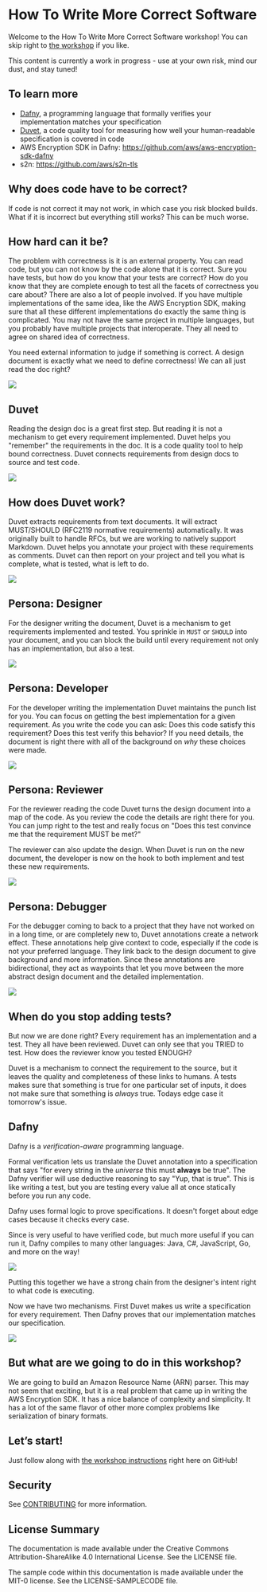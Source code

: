 # How To Write More Correct Software

Welcome to the How To Write More Correct Software workshop!
You can skip right to [the workshop](./instructions/steps.md) if you like.

This content is currently a work in progress - use at your own risk, mind our dust, and stay tuned!

## To learn more

* [Dafny](http://dafny.org/), a programming language that formally verifies your implementation matches your specification
* [Duvet](https://github.com/awslabs/duvet), a code quality tool for measuring how well your human-readable specification is covered in code
* AWS Encryption SDK in Dafny: [https://github\.com/aws/aws\-encryption\-sdk\-dafny](https://github.com/aws/aws-encryption-sdk-dafny)
* s2n: [https://github\.com/aws/s2n\-tls](https://github.com/aws/s2n-tls)

## Why does code have to be correct?

If code is not correct it may not work,
in which case you risk blocked builds.
What if it is incorrect but everything still works?
This can be much worse.

## How hard can it be?

The problem with correctness is it is an external property.
You can read code, but you can not know by the code alone that it is correct.
Sure you have tests, but how do you know that your tests are correct?
How do you know that they are complete enough
to test all the facets of correctness you care about?
There are also a lot of people involved.
If you have multiple implementations of the same idea,
like the AWS Encryption SDK,
making sure that all these different implementations
do exactly the same thing is complicated.
You may not have the same project in multiple languages,
but you probably have multiple projects that interoperate.
They all need to agree on shared idea of correctness.

You need external information to judge if something is correct.
A design document is exactly what we need to define correctness!
We can all just read the doc right?

![](./img/how-hard.png)

## Duvet

Reading the design doc is a great first step.
But reading it is not a mechanism to get every requirement implemented.
Duvet helps you "remember" the requirements in the doc.
It is a code quality tool to help bound correctness.
Duvet connects requirements from design docs to source and test code.

![](./img/duvet.png)

## How does Duvet work?

Duvet extracts requirements from text documents.
It will extract MUST/SHOULD (RFC2119 normative requirements) automatically.
It was originally built to handle RFCs,
but we are working to natively support Markdown.
Duvet helps you annotate your project
with these requirements as comments.
Duvet can then report on your project
and tell you what is complete, what is tested, what is left to do.

![](./img/duvet-works.png)
## Persona: Designer

For the designer writing the document,
Duvet is a mechanism to get requirements implemented and tested.
You sprinkle in `MUST` or `SHOULD` into your document,
and you can block the build until every requirement
not only has an implementation, but also a test.

![](./img/designer.png)

## Persona: Developer

For the developer writing the implementation
Duvet maintains the punch list for you.
You can focus on getting the best implementation for a given requirement.
As you write the code you can ask:
Does this code satisfy this requirement?
Does this test verify this behavior?
If you need details,
the document is right there with all of the background
on _why_ these choices were made.

![](./img/developer.png)

## Persona: Reviewer

For the reviewer reading the code
Duvet turns the design document into a map of the code.
As you review the code the details are right there for you.
You can jump right to the test and really focus on
"Does this test convince me that the requirement MUST be met?"

The reviewer can also update the design.
When Duvet is run on the new document,
the developer is now on the hook
to both implement and test these new requirements.

![](./img/reviewer.png)

## Persona: Debugger

For the debugger coming to back to a project
that they have not worked on in a long time,
or are completely new to,
Duvet annotations create a network effect.
These annotations help give context to code,
especially if the code is not your preferred language.
They link back to the design document
to give background and more information.
Since these annotations are bidirectional,
they act as waypoints that let you move between
the more abstract design document
and the detailed implementation.

![](./img/debugger.png)

## When do you stop adding tests?

But now we are done right?
Every requirement has an implementation and a test.
They all have been reviewed.
Duvet can only see that you TRIED to test.
How does the reviewer know you tested ENOUGH?

Duvet is a mechanism to connect the requirement to the source,
but it leaves the quality and completeness of these links to humans.
A tests makes sure that something is true for one particular set of inputs,
it does not make sure that something is *always* true.
Todays edge case it tomorrow's issue.

## Dafny

Dafny is a *verification-aware* programming language.

Formal verification lets us translate the Duvet annotation
into a specification that says
"for every string in the *universe* this must **always** be true".
The Dafny verifier will use deductive reasoning to say "Yup, that is true".
This is like writing a test, but you are testing every value all at once
statically before you run any code.

Dafny uses formal logic to prove specifications.
It doesn't forget about edge cases
because it checks every case.

Since is very useful to have verified code,
but much more useful if you can run it,
Dafny compiles to many other languages:
Java, C#, JavaScript, Go, and more on the way!

![](./img/dafny.png)

Putting this together we have a strong chain
from the designer's intent right to what code is executing.

Now we have two mechanisms.
First Duvet makes us write a specification for every requirement.
Then Dafny proves that our implementation matches our specification.

![](./img/mechanisms.png)

## But what are we going to do in this workshop?

We are going to build an Amazon Resource Name (ARN) parser.
This may not seem that exciting,
but it is a real problem that came up in writing the AWS Encryption SDK.
It has a nice balance of complexity and simplicity.
It has a lot of the same flavor of other more complex problems
like serialization of binary formats.

## Let’s start!

Just follow along with [the workshop instructions](./instructions/steps.md) right here on GitHub!

## Security

See [CONTRIBUTING](CONTRIBUTING.md#security-issue-notifications) for more information.

## License Summary

The documentation is made available under the Creative Commons Attribution-ShareAlike 4.0 International License. See the LICENSE file.

The sample code within this documentation is made available under the MIT-0 license. See the LICENSE-SAMPLECODE file.
